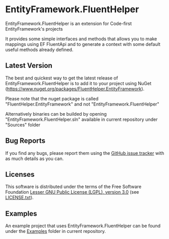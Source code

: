 EntityFramework.FluentHelper
=====================
EntityFramework.FluentHelper is an extension for Code-first EntityFramework's projects

It provides some simple interfaces and methods that allows you to make mappings using EF FluentApi and to generate a context with some default useful methods already defined.

Latest Version
--------------
The best and quickest way to get the latest release of EntityFramework.FluentHelper is to add it to your project using 
NuGet (<https://www.nuget.org/packages/FluentHelper.EntityFramework>).

Please note that the nuget package is called "FluentHelper.EntityFramework" and not "EntityFramework.FluentHelper"

Alternatively binaries can be builded by opening "EntityFramework.FluentHelper.sln" available in current repository under "Sources" folder

Bug Reports
-----------
If you find any bugs, please report them using the [GitHub issue tracker](https://github.com/MrSeekino/EntityFramework.FluentHelper/issues) with as much details as you can.

Licenses
--------
This software is distributed under the terms of the Free Software Foundation [Lesser GNU Public License (LGPL), version 3.0](http://www.gnu.org/licenses/lgpl-3.0-standalone.html) (see [LICENSE.txt](LICENSE.txt)).

Examples
--------
An example project that uses EntityFramework.FluentHelper can be found under the [Examples](https://github.com/MrSeekino/EntityFramework.FluentHelper/tree/master/Examples) folder in current repository.
